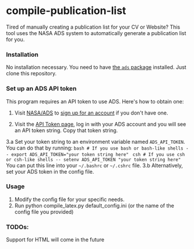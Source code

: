 # compile-publication-list

Tired of manually creating a publication list for your CV or Website? This tool uses the NASA ADS system to automatically generate a publication list for you.

### Installation

No installation necessary. You need to have [the `ads` package](https://pypi.org/project/ads/) installed. Just clone this repository.

### Set up an ADS API token

This program requires an API token to use ADS. Here's how to obtain one:

1. Visit [NASA/ADS](https://ui.adsabs.harvard.edu/) to [sign up for an account](https://ui.adsabs.harvard.edu/user/account/register) if you don't have one.

2. Visit the [API Token page](https://ui.adsabs.harvard.edu/user/settings/token), log in with your ADS account and you will see an API token string. Copy that token string.

3.a Set your token string to an environment variable named `ADS_API_TOKEN`. You can do that by running:
    ```bash
    # If you use bash or bash-like shells --
    export ADS_API_TOKEN="your token string here"
    ```
    ```csh
    # If you use csh or csh-like shells --
    setenv ADS_API_TOKEN "your token string here"
    ```
    You can put this line into your `~/.bashrc` or `~/.cshrc` file.
3.b Alternatively, set your ADS token in the config file.

### Usage
1. Modify the config file for your specific needs.
2. Run python compile_latex.py default_config.ini (or the name of the config file you provided)

### TODOs:
Support for HTML will come in the future
   
